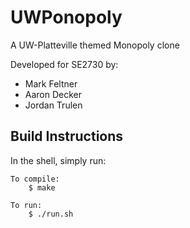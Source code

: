 UWPonopoly
==========

A UW-Platteville themed Monopoly clone

Developed for SE2730 by:
* Mark Feltner
* Aaron Decker
* Jordan Trulen

Build Instructions
------------------
In the shell, simply run:

    To compile:
        $ make

    To run:
        $ ./run.sh
